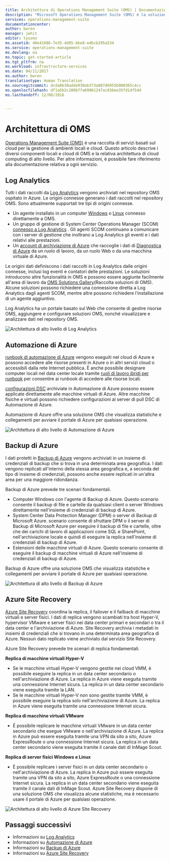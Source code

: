 ```yaml
---
title: Architettura di Operations Management Suite (OMS) | Documentazione di Microsoft
description: "Microsoft Operations Management Suite (OMS) è la soluzione Microsoft per la gestione IT basata sul cloud che consente di gestire e proteggere l&quot;infrastruttura locale e cloud.  Questo articolo identifica i diversi servizi di OMS e include collegamenti al contenuto dettagliato."
services: operations-management-suite
documentationcenter: 
author: bwren
manager: jwhit
editor: tysonn
ms.assetid: 40e41686-7e35-4d85-bbe8-edbcb295a534
ms.service: operations-management-suite
ms.devlang: na
ms.topic: get-started-article
ms.tgt_pltfrm: na
ms.workload: infrastructure-services
ms.date: 04/11/2017
ms.author: bwren
translationtype: Human Translation
ms.sourcegitcommit: dcda8b30adde930ab373a087d6955b900365c4cc
ms.openlocfilehash: df1a5b2c200b7fa69961247ac036ee35fd14f54d
ms.lasthandoff: 12/08/2016


---
```

# <a name="oms-architecture"></a>Architettura di OMS
[Operations Management Suite (OMS)](https://azure.microsoft.com/documentation/services/operations-management-suite/) è una raccolta di servizi basati sul cloud per la gestione di ambienti locali e cloud.  Questo articolo descrive i diversi componenti locali e cloud di OMS e la relativa architettura di cloud computing di alto livello.  Per altre informazioni, è possibile fare riferimento alla documentazione relativa a ogni servizio.

## <a name="log-analytics"></a>Log Analytics
Tutti i dati raccolti da [Log Analytics](https://azure.microsoft.com/documentation/services/log-analytics/) vengono archiviati nel repository OMS ospitato in Azure.  Le origini connesse generano i dati raccolti nel repository OMS.  Sono attualmente supportati tre tipi di origini connesse.

* Un agente installato in un computer [Windows](../log-analytics/log-analytics-windows-agents.md) o [Linux](../log-analytics/log-analytics-linux-agents.md) connesso direttamente a OMS.
* Un gruppo di gestione di System Center Operations Manager (SCOM) [connesso a Log Analytics](../log-analytics/log-analytics-om-agents.md) .  Gli agenti SCOM continuano a comunicare con i server di gestione che inoltrano a Log Analytics gli eventi e i dati relativi alle prestazioni.
* Un [account di archiviazione di Azure](../log-analytics/log-analytics-azure-storage.md) che raccoglie i dati di [Diagnostica di Azure](../cloud-services/cloud-services-dotnet-diagnostics.md) da un ruolo di lavoro, da un ruolo Web o da una macchina virtuale di Azure.

Le origini dati definiscono i dati raccolti in Log Analytics dalle origini connesse, inclusi log eventi e contatori delle prestazioni.  Le soluzioni introducono altre funzionalità in OMS e possono essere aggiunte facilmente all'area di lavoro da [OMS Solutions Gallery](../log-analytics/log-analytics-add-solutions.md)(Raccolta soluzioni di OMS).  Alcune soluzioni possono richiedere una connessione diretta a Log Analytics dagli agenti SCOM, mentre altre possono richiedere l'installazione di un agente aggiuntivo.

Log Analytics ha un portale basato sul Web che consente di gestire risorse OMS, aggiungere e configurare soluzioni OMS, nonché visualizzare e analizzare dati nel repository OMS.

![Architettura di alto livello di Log Analytics](media/operations-management-suite-architecture/log-analytics.png)

## <a name="azure-automation"></a>Automazione di Azure
[runbook di automazione di Azure](http://azure.microsoft.com/documentation/services/automation) vengono eseguiti nel cloud di Azure e possono accedere alle risorse presenti in Azure o in altri servizi cloud o accessibili dalla rete Internet pubblica.  È anche possibile designare computer locali nel data center locale tramite [ruoli di lavoro ibridi per runbook](../automation/automation-hybrid-runbook-worker.md) per consentire ai runbook di accedere alle risorse locali.

[configurazioni DSC](../automation/automation-dsc-overview.md) archiviate in Automazione di Azure possono essere applicate direttamente alle macchine virtuali di Azure.  Altre macchine fisiche e virtuali possono richiedere configurazioni al server di pull DSC di Automazione di Azure.

Automazione di Azure offre una soluzione OMS che visualizza statistiche e collegamenti per avviare il portale di Azure per qualsiasi operazione.

![Architettura di alto livello di Automazione di Azure](media/operations-management-suite-architecture/automation.png)

## <a name="azure-backup"></a>Backup di Azure
I dati protetti in [Backup di Azure](http://azure.microsoft.com/documentation/services/backup) vengono archiviati in un insieme di credenziali di backup che si trova in una determinata area geografica.  I dati vengono replicati all'interno della stessa area geografica e, a seconda del tipo di insieme di credenziali, possono anche essere replicati in un'altra area per una maggiore ridondanza.

Backup di Azure prevede tre scenari fondamentali.

* Computer Windows con l'agente di Backup di Azure.  Questo scenario consente il backup di file e cartelle da qualsiasi client o server Windows direttamente nell'insieme di credenziali di backup di Azure.  
* System Center Data Protection Manager (DPM) o server di Backup di Microsoft Azure. scenario consente di sfruttare DPM o il server di Backup di Microsoft Azure per eseguire il backup di file e cartelle, oltre che dei carichi di lavoro di applicazioni come SQL e SharePoint, nell'archiviazione locale e quindi di eseguire la replica nell'insieme di credenziali di backup di Azure.
* Estensioni delle macchine virtuali di Azure.  Questo scenario consente di eseguire il backup di macchine virtuali di Azure nell'insieme di credenziali di backup di Azure.

Backup di Azure offre una soluzione OMS che visualizza statistiche e collegamenti per avviare il portale di Azure per qualsiasi operazione.

![Architettura di alto livello di Backup di Azure](media/operations-management-suite-architecture/backup.png)

## <a name="azure-site-recovery"></a>Azure Site Recovery
[Azure Site Recovery](http://azure.microsoft.com/documentation/services/site-recovery) coordina la replica, il failover e il failback di macchine virtuali e server fisici. I dati di replica vengono scambiati tra host Hyper-V, hypervisor VMware e server fisici nei data center primari e secondari o tra il data center e l'archiviazione di Azure.  Site Recovery archivia i metadati in insiemi di credenziali che si trovano in una determinata area geografica di Azure. Nessun dato replicato viene archiviato dal servizio Site Recovery.

Azure Site Recovery prevede tre scenari di replica fondamentali.

**Replica di macchine virtuali Hyper-V**

* Se le macchine virtuali Hyper-V vengono gestite nei cloud VMM, è possibile eseguire la replica in un data center secondario o nell'archiviazione di Azure.  La replica in Azure viene eseguita tramite una connessione Internet sicura.  La replica in un data center secondario viene eseguita tramite la LAN.
* Se le macchine virtuali Hyper-V non sono gestite tramite VMM, è possibile eseguire la replica solo nell'archiviazione di Azure.  La replica in Azure viene eseguita tramite una connessione Internet sicura.

**Replica di macchine virtuali VMware**

* È possibile replicare le macchine virtuali VMware in un data center secondario che esegue VMware o nell'archiviazione di Azure.  La replica in Azure può essere eseguita tramite una VPN da sito a sito, Azure ExpressRoute o una connessione Internet sicura. La replica in un data center secondario viene eseguita tramite il canale dati di InMage Scout.

**Replica di server fisici Windows e Linux** 

* È possibile replicare i server fisici in un data center secondario o nell'archiviazione di Azure. La replica in Azure può essere eseguita tramite una VPN da sito a sito, Azure ExpressRoute o una connessione Internet sicura. La replica in un data center secondario viene eseguita tramite il canale dati di InMage Scout.  Azure Site Recovery dispone di una soluzione OMS che visualizza alcune statistiche, ma è necessario usare il portale di Azure per qualsiasi operazione.

![Architettura di alto livello di Azure Site Recovery](media/operations-management-suite-architecture/site-recovery.png)

## <a name="next-steps"></a>Passaggi successivi
* Informazioni su [Log Analytics](http://azure.microsoft.com/documentation/services/log-analytics)
* Informazioni su [Automazione di Azure](https://azure.microsoft.com/documentation/services/automation)
* Informazioni su [Backup di Azure](http://azure.microsoft.com/documentation/services/backup)
* Informazioni su [Azure Site Recovery](http://azure.microsoft.com/documentation/services/site-recovery)



